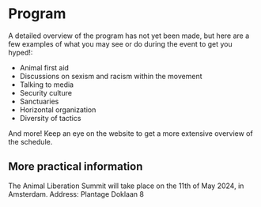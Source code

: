 # Program

A detailed overview of the program has not yet been made, but here are a few examples of what you may see or do during the event to get you hyped!:
- Animal first aid
- Discussions on sexism and racism within the movement
- Talking to media
- Security culture
- Sanctuaries
- Horizontal organization
- Diversity of tactics

And more! Keep an eye on the website to get a more extensive overview of the schedule.

## More practical information

The Animal Liberation Summit will take place on the 11th of May 2024, in Amsterdam.
Address: Plantage Doklaan 8
